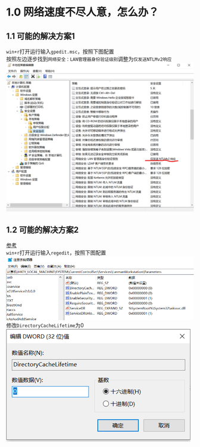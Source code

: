# 1.0 网络速度不尽人意，怎么办？
## 1.1 可能的解决方案1
``win+r``打开运行输入``gpedit.msc``，按照下图配置  
按照左边逐步找到``网络安全：LAN管理器身份验证级别``调整为``仅发送NTLMv2响应``  
![](2022-11-16-21-15-18.png)

## 1.2 可能的解决方案2
[参考](https://techmedixinc.com/how-to-fix-slow-access-to-network-drive-in-windows-10/)  
``win+r``打开运行输入``regedit``，按照下图配置  
![](2022-11-17-13-54-30.png)  
修改``DirectoryCacheLifetime``为0  
![](2022-11-17-13-57-36.png)  

